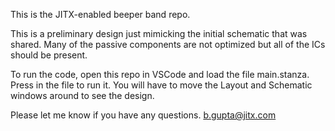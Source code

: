 This is the JITX-enabled beeper band repo. 

This is a preliminary design just mimicking the initial schematic that was shared.
Many of the passive components are not optimized but all of the ICs should be present.

To run the code, open this repo in VSCode and load the file main.stanza. 
Press <Ctrl><Enter> in the file to run it. 
You will have to move the Layout and Schematic windows around to see the design.

Please let me know if you have any questions. b.gupta@jitx.com
